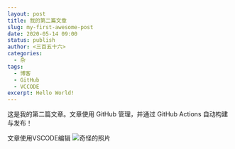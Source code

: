 ```yaml
---
layout: post
title: 我的第二篇文章
slug: my-first-awesome-post
date: 2020-05-14 09:00
status: publish
author: <三百五十六>
categories: 
  - 杂
tags: 
  - 博客
  - GitHub
  - VCCODE
excerpt: Hello World!
---
```


这是我的第二篇文章。文章使用 GitHub 管理，并通过 GitHub Actions 自动构建与发布！

文章使用VSCODE编辑
![奇怪的照片](./images/IMG_0053.jpeg)
